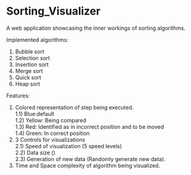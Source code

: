 # Sorting_Visualizer

A web application showcasing the inner workings of sorting algorithms.

Implemented algorithms:

1. Bubble sort
2. Selection sort
3. Insertion sort
4. Merge sort
5. Quick sort
6. Heap sort

Features:

1. Colored representation of step being executed. <br>
   1.1) Blue:default <br>
   1.2) Yellow: Being compared <br>
   1.3) Red: Identified as in incorrect position and to be moved <br>
   1.4) Green: In correct position <br>
2. 3 Controls for visualizations <br>
   2.1) Speed of visualization (5 speed levels) <br>
   2.2) Data size () <br>
   2.3) Generation of new data (Randomly generate new data). <br>
3. Time and Space complexity of algorithm being visualized. <br>
